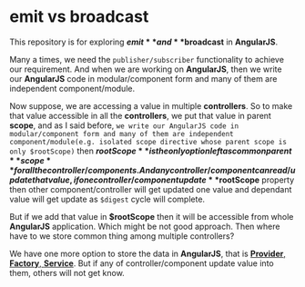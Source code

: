# emit vs broadcast

This repository is for exploring **$emit** and **$broadcast** in **AngularJS**.

Many a times, we need the ```publisher/subscriber``` functionality to achieve our requirement. And when we are working on **AngularJS**, then we write our **AngularJS** code in modular/component form and many of them are independent component/module.

Now suppose, we are accessing a value in multiple **controllers**. So to make that value accessible in all the **controllers**, we put that value in parent **scope**, and as I said before, ```we write our AngularJS code in modular/component form and many of them are independent component/module(e.g. isolated scope directive whose parent scope is only $rootScope)``` then **$rootScope** is the only option left as common parent **scope** for all the controller/components. And any controller/component can read/update that value, if one controller/component update **$rootScope** property then other component/controller will get updated one value and dependant value will get update as ```$digest``` cycle will complete.

But if we add that value in **$rootScope** then it will be accessible from whole **AngularJS** application. Which might be not good approach. Then where have to we store common thing among multiple controllers?

We have one more option to store the data in **AngularJS**, that is [**Provider**, **Factory**, **Service**](http://codechutney.in/blog/angularjs/providers-in-angularjs/). But if any of controller/component update value into them, others will not get know.

